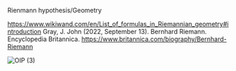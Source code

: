 Rienmann hypothesis/Geometry

https://www.wikiwand.com/en/List_of_formulas_in_Riemannian_geometry#introduction
Gray, J. John (2022, September 13). Bernhard Riemann. Encyclopedia Britannica. https://www.britannica.com/biography/Bernhard-Riemann

![OIP (3)](https://github.com/DarkStarStrix/Riemann-hypothesis/assets/108637439/8ba03092-9291-442c-9cb1-cb8de32b10c0)
